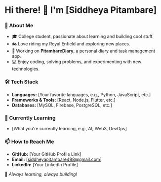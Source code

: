 # Hi there! 👋 I'm [Siddheya Pitambare]

### 🚀 About Me
- 🎓 College student, passionate about learning and building cool stuff.
- 🏍️ Love riding my Royal Enfield and exploring new places.
- 📖 Working on **PitambareDiary**, a personal diary and task management app.
- 💻 Enjoy coding, solving problems, and experimenting with new technologies.

### 🛠️ Tech Stack
- **Languages:** [Your favorite languages, e.g., Python, JavaScript, etc.]
- **Frameworks & Tools:** [React, Node.js, Flutter, etc.]
- **Databases:** [MySQL, Firebase, PostgreSQL, etc.]

### 🌱 Currently Learning
- [What you're currently learning, e.g., AI, Web3, DevOps]

### 📫 How to Reach Me
- **GitHub:** [Your GitHub Profile Link]
- **Email:** [siddheyapitambare488@gmail.com]
- **LinkedIn:** [Your LinkedIn Profile]

🚀 _Always learning, always building!_


